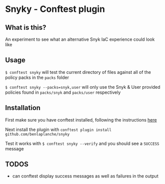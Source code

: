 # Snyky - Conftest plugin

## What is this?

An experiment to see what an alternative Snyk IaC experience could look like

## Usage

`$ conftest snyky` will test the current directory of files against all of the policy packs in the `packs` folder

`$ conftest snyky --packs=snyk,user` will only use the Snyk & User provided policies found in `packs/snyk` and `packs/user` respectively

## Installation

First make sure you have conftest installed, following the instructions [here](https://www.conftest.dev/install/)

Next install the plugin with `conftest plugin install github.com/benlaplanche/snyky`

Test it works with `$ conftest snyky --verify` and you should see a `SUCCESS` message

## TODOS

- can conftest display success messages as well as failures in the output
